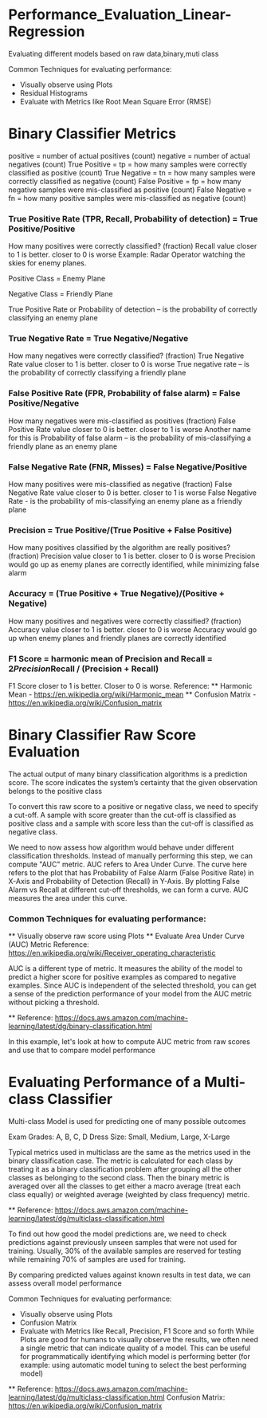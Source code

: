 # Performance_Evaluation_Linear-Regression
Evaluating different models based on raw data,binary,muti class

Common Techniques for evaluating performance:

- Visually observe using Plots
- Residual Histograms
- Evaluate with Metrics like Root Mean Square Error (RMSE)

# Binary Classifier Metrics
positive = number of actual positives (count)
negative = number of actual negatives (count)
True Positive = tp = how many samples were correctly classified as positive (count)
True Negative = tn = how many samples were correctly classified as negative (count)
False Positive = fp = how many negative samples were mis-classified as positive (count)
False Negative = fn = how many positive samples were mis-classified as negative (count)

### True Positive Rate (TPR, Recall, Probability of detection) = True Positive/Positive
How many positives were correctly classified? (fraction)
Recall value closer to 1 is better. closer to 0 is worse
Example: Radar Operator watching the skies for enemy planes.

Positive Class = Enemy Plane

Negative Class = Friendly Plane

True Positive Rate or Probability of detection – is the probability of correctly classifying an enemy plane </i>

### True Negative Rate = True Negative/Negative
How many negatives were correctly classified? (fraction)
True Negative Rate value closer to 1 is better. closer to 0 is worse
True negative rate – is the probability of correctly classifying a friendly plane

### False Positive Rate (FPR, Probability of false alarm) = False Positive/Negative
How many negatives were mis-classified as positives (fraction)
False Positive Rate value closer to 0 is better. closer to 1 is worse
Another name for this is Probability of false alarm – is the probability of mis-classifying a friendly plane as an enemy plane

### False Negative Rate (FNR, Misses) = False Negative/Positive
How many positives were mis-classified as negative (fraction)
False Negative Rate value closer to 0 is better. closer to 1 is worse
False Negative Rate - is the probability of mis-classifying an enemy plane as a friendly plane

### Precision = True Positive/(True Positive + False Positive)
How many positives classified by the algorithm are really positives? (fraction)
Precision value closer to 1 is better. closer to 0 is worse
Precision would go up as enemy planes are correctly identified, while minimizing false alarm

### Accuracy = (True Positive + True Negative)/(Positive + Negative)
How many positives and negatives were correctly classified? (fraction)
Accuracy value closer to 1 is better. closer to 0 is worse
Accuracy would go up when enemy planes and friendly planes are correctly identified

### F1 Score = harmonic mean of Precision and Recall = 2*Precision*Recall / (Precision + Recall)
F1 Score closer to 1 is better. Closer to 0 is worse.
Reference:
** Harmonic Mean - https://en.wikipedia.org/wiki/Harmonic_mean
** Confusion Matrix - https://en.wikipedia.org/wiki/Confusion_matrix

# Binary Classifier Raw Score Evaluation
The actual output of many binary classification algorithms is a prediction score. The score indicates the system’s certainty that the given observation belongs to the positive class

To convert this raw score to a positive or negative class, we need to specify a cut-off. A sample with score greater than the cut-off is classified as positive class and a sample with score less than the cut-off is classified as negative class.

We need to now assess how algorithm would behave under different classification thresholds. Instead of manually performing this step, we can compute "AUC" metric. AUC refers to Area Under Curve. The curve here refers to the plot that has Probability of False Alarm (False Positive Rate) in X-Axis and Probability of Detection (Recall) in Y-Axis. By plotting False Alarm vs Recall at different cut-off thresholds, we can form a curve. AUC measures the area under this curve.

### Common Techniques for evaluating performance:

** Visually observe raw score using Plots
** Evaluate Area Under Curve (AUC) Metric
Reference:
https://en.wikipedia.org/wiki/Receiver_operating_characteristic

AUC is a different type of metric. It measures the ability of the model to predict a higher score for positive examples as compared to negative examples. Since AUC is independent of the selected threshold, you can get a sense of the prediction performance of your model from the AUC metric without picking a threshold.

** Reference:
https://docs.aws.amazon.com/machine-learning/latest/dg/binary-classification.html

In this example, let's look at how to compute AUC metric from raw scores and use that to compare model performance

# Evaluating Performance of a Multi-class Classifier
Multi-class Model is used for predicting one of many possible outcomes

Exam Grades: A, B, C, D Dress Size: Small, Medium, Large, X-Large

Typical metrics used in multiclass are the same as the metrics used in the binary classification case. The metric is calculated for each class by treating it as a binary classification problem after grouping all the other classes as belonging to the second class. Then the binary metric is averaged over all the classes to get either a macro average (treat each class equally) or weighted average (weighted by class frequency) metric.

** Reference:
https://docs.aws.amazon.com/machine-learning/latest/dg/multiclass-classification.html

To find out how good the model predictions are, we need to check predictions against previously unseen samples that were not used for training. Usually, 30% of the available samples are reserved for testing while remaining 70% of samples are used for training.

By comparing predicted values against known results in test data, we can assess overall model performance

Common Techniques for evaluating performance:

- Visually observe using Plots
- Confusion Matrix
- Evaluate with Metrics like Recall, Precision, F1 Score and so forth
While Plots are good for humans to visually observe the results, we often need a single metric that can indicate quality of a model. This can be useful for programmatically identifying which model is performing better (for example: using automatic model tuning to select the best performing model)

** Reference:
https://docs.aws.amazon.com/machine-learning/latest/dg/multiclass-classification.html
Confusion Matrix:
https://en.wikipedia.org/wiki/Confusion_matrix
